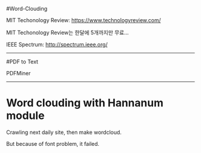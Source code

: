 #Word-Clouding

MIT Techonology Review: https://www.technologyreview.com/

MIT Techonology Review는 한달에 5개까지만 무료...

IEEE Spectrum: http://spectrum.ieee.org/

---------------------------------------------------------------
#PDF to Text

PDFMiner

---------------------------------------------------------------

# Word clouding with Hannanum module

Crawling next daily site, then make wordcloud.

But because of font problem, it failed. 
